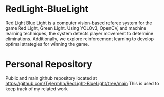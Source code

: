 # RedLight-BlueLight
Red Light Blue Light is a computer vision-based referee system for the game Red Light, Green Light. Using YOLOv3, OpenCV, and machine learning techniques, the system detects player movement to determine eliminations. Additionally, we explore reinforcement learning to develop optimal strategies for winning the game.

# Personal Repository
Public and main github repository located at https://github.com/Tylermhh/RedLight-BlueLight/tree/main
This is used to keep track of my related work
